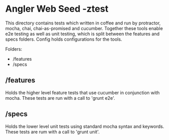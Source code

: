 Angler Web Seed -ztest
=====================================

This directory contains tests which written in coffee and run by protractor,
mocha, chai, chai-as-promised and cucumber. Together these tools enable
e2e testing as well as unit testing, which is split between the features and
specs folders. Config holds configurations for the tools.

Folders:

* /features
* /specs

/features
---------
Holds the higher level feature tests that use cucumber in conjunction with mocha.
These tests are run with a call to 'grunt e2e'.

/specs
------
Holds the lower level unit tests using standard mocha syntax and keywords. These
tests are rum with a call to 'grunt unit'.